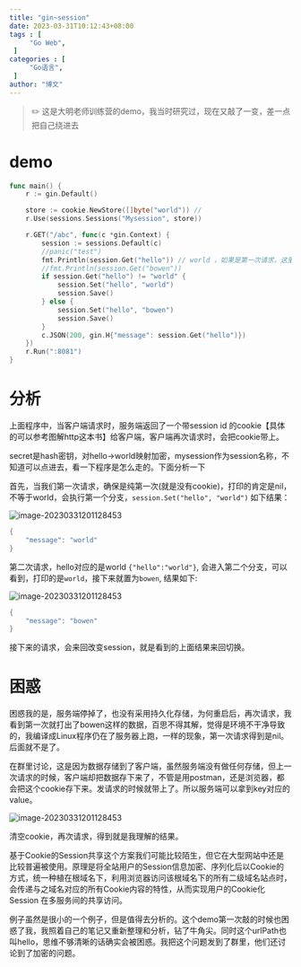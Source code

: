 ```yaml
---
title: "gin~session"
date: 2023-03-31T10:12:43+08:00
tags : [                                    
     "Go Web",
 ]
categories : [                              
     "Go语言",
 ]
author: "博文"  
---
```


> ✏️ 这是大明老师训练营的demo，我当时研究过，现在又敲了一变，差一点把自己绕进去

# demo

```Go
func main() {
	r := gin.Default()

	store := cookie.NewStore([]byte("world")) //
	r.Use(sessions.Sessions("Mysession", store))

	r.GET("/abc", func(c *gin.Context) {
		session := sessions.Default(c)
		//panic("test")
		fmt.Println(session.Get("hello")) // world ，如果是第一次请求，这里打的是nil
		//fmt.Println(session.Get("bowen"))
		if session.Get("hello") != "world" {
			session.Set("hello", "world")
			session.Save()
		} else {
			session.Set("hello", "bowen")
			session.Save()
		}
		c.JSON(200, gin.H{"message": session.Get("hello")})
	})
	r.Run(":8081")
}
```

# 分析

上面程序中，当客户端请求时，服务端返回了一个带session id 的cookie【具体的可以参考图解http这本书】给客户端，客户端再次请求时，会把cookie带上。

secret是hash密钥，对hello->world映射加密，mysession作为session名称，不知道可以点进去，看一下程序是怎么走的。下面分析一下

首先，当我们第一次请求，确保是纯第一次(就是没有cookie)，打印的肯定是nil，不等于world，会执行第一个分支，`session.Set("hello", "world")`  如下结果：

![image-20230331201128453](/gin路由/20230331201128453.png)

```go
{
    "message": "world"
}
```

第二次请求，hello对应的是world `{"hello":"world"}`, 会进入第二个分支，可以看到，打印的是`world`，接下来就置为`bowen`, 结果如下:

![image-20230331201128453](/gin路由/20230331201948.png)

```go
{
    "message": "bowen"
}
```

接下来的请求，会来回改变session，就是看到的上面结果来回切换。

# 困惑

困惑我的是，服务端停掉了，也没有采用持久化存储，为何重启后，再次请求，我看到第一次就打出了bowen这样的数据，百思不得其解，觉得是环境不干净导致的，我编译成Linux程序仍在了服务器上跑，一样的现象，第一次请求得到是nil。后面就不是了。

在群里讨论，这是因为数据存储到了客户端，虽然服务端没有做任何存储，但上一次请求的时候，客户端却把数据存下来了，不管是用postman，还是浏览器，都会把这个cookie存下来。发请求的时候就带上了。所以服务端可以拿到key对应的value。

![image-20230331201128453](/gin路由/20230331202721.png)

清空cookie，再次请求，得到就是我理解的结果。

基于Cookie的Session共享这个方案我们可能比较陌生，但它在大型网站中还是比较普遍被使用。原理是将全站用户的Session信息加密、序列化后以Cookie的方式，统一种植在根域名下，利用浏览器访问该根域名下的所有二级域名站点时，会传递与之域名对应的所有Cookie内容的特性，从而实现用户的Cookie化Session 在多服务间的共享访问。

例子虽然是很小的一个例子，但是值得去分析的。这个demo第一次敲的时候也困惑了我，我照着自己的笔记又重新整理和分析，钻了牛角尖。同时这个urlPath也叫hello，思维不够清晰的话确实会被困惑。我把这个问题发到了群里，他们还讨论到了加密的问题。